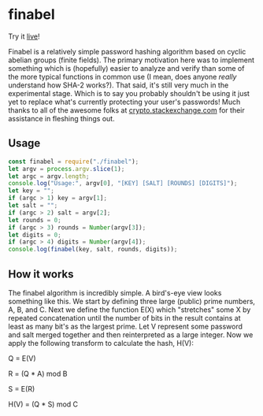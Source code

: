 # finabel

Try it [live](https://gardhr.github.io/)!

Finabel is a relatively simple password hashing algorithm based on cyclic abelian groups (finite fields). The primary motivation here was to implement something which is (hopefully) easier to analyze and verify than some of the more typical functions in common use (I mean, does anyone _really_ understand how SHA-2 works?). That said, it's still very much in the experimental stage. Which is to say you probably shouldn't be using it just yet to replace what's currently protecting your user's passwords!
Much thanks to all of the awesome folks at [crypto.stackexchange.com](https://crypto.stackexchange.com) for their assistance in fleshing things out.

## Usage

```js
const finabel = require("./finabel");
let argv = process.argv.slice(1);
let argc = argv.length;
console.log("Usage:", argv[0], "[KEY] [SALT] [ROUNDS] [DIGITS]");
let key = "";
if (argc > 1) key = argv[1];
let salt = "";
if (argc > 2) salt = argv[2];
let rounds = 0;
if (argc > 3) rounds = Number(argv[3]);
let digits = 0;
if (argc > 4) digits = Number(argv[4]);
console.log(finabel(key, salt, rounds, digits));
```

## How it works

The finabel algorithm is incredibly simple. A bird's-eye view looks something like this. We start by defining three large (public) prime numbers, A, B, and C. Next we define the function E(X) which "stretches" some X by repeated concatenation until the number of bits in the result contains at least as many bit's as the largest prime. Let V represent some password and salt merged together and then reinterpreted as a large integer. Now we apply the following transform to calculate the hash, H(V):

Q = E(V)

R = (Q * A) mod B

S = E(R)  

H(V) = (Q * S) mod C

